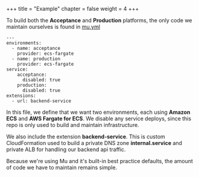 +++
title = "Example"
chapter = false
weight = 4
+++

To build both the **Acceptance** and **Production** platforms, the only code we maintain ourselves
is found in [mu.yml](https://github.com/brentley/ecsdemo-platform/blob/master/mu.yml)

```
---
environments:
  - name: acceptance
    provider: ecs-fargate
  - name: production
    provider: ecs-fargate
service:
    acceptance:
      disabled: true
    production:
      disabled: true
extensions:
  - url: backend-service
  ```
In this file, we define that we want two environments, each using **Amazon ECS** and **AWS Fargate for ECS**.
We disable any service deploys, since this repo is only used to build and maintain infrastructure.

We also include the extension **backend-service**.  This is custom CloudFormation used to build
a private DNS zone **internal.service** and private ALB for handling our backend api traffic.

Because we're using Mu and it's built-in best practice defaults, the amount of code we have to maintain
remains simple.
